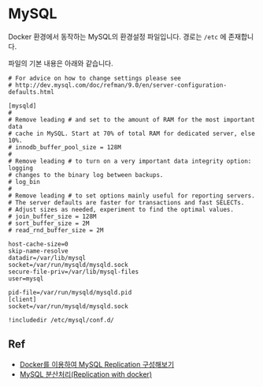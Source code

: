 # MySQL

Docker 환경에서 동작하는 MySQL의 환경설정 파일입니다.
경로는 `/etc` 에 존재합니다.

파일의 기본 내용은 아래와 같습니다.

```text
# For advice on how to change settings please see
# http://dev.mysql.com/doc/refman/9.0/en/server-configuration-defaults.html

[mysqld]
#
# Remove leading # and set to the amount of RAM for the most important data
# cache in MySQL. Start at 70% of total RAM for dedicated server, else 10%.
# innodb_buffer_pool_size = 128M
#
# Remove leading # to turn on a very important data integrity option: logging
# changes to the binary log between backups.
# log_bin
#
# Remove leading # to set options mainly useful for reporting servers.
# The server defaults are faster for transactions and fast SELECTs.
# Adjust sizes as needed, experiment to find the optimal values.
# join_buffer_size = 128M
# sort_buffer_size = 2M
# read_rnd_buffer_size = 2M

host-cache-size=0
skip-name-resolve
datadir=/var/lib/mysql
socket=/var/run/mysqld/mysqld.sock
secure-file-priv=/var/lib/mysql-files
user=mysql

pid-file=/var/run/mysqld/mysqld.pid
[client]
socket=/var/run/mysqld/mysqld.sock

!includedir /etc/mysql/conf.d/
```

## Ref

- [Docker를 이용하여 MySQL Replication 구성해보기](https://jupiny.com/2017/11/07/docker-mysql-replicaiton/)
- [MySQL 분산처리(Replication with docker)](https://velog.io/@hyunho058/Mysql-%EB%B6%84%EC%82%B0%EC%B2%98%EB%A6%ACReplication-with-docker)